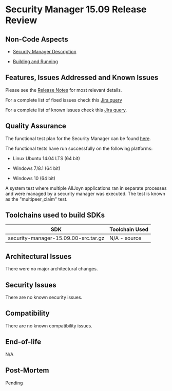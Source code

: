 # Security Manager 15.09 Release Review

## Non-Code Aspects


*  [Security Manager Description](https///wiki.allseenalliance.org/core/security_manager_description)

*  [Building and Running](https///git.allseenalliance.org/cgit/core/securitymgr.git/tree/docs/README.md?id=v15.09)

## Features, Issues Addressed and Known Issues

Please see the [Release Notes](https///git.allseenalliance.org/cgit/core/securitymgr.git/tree/docs/ReleaseNotes.txt?id=v15.09) for most relevant details.

For a complete list of fixed issues check this [Jira query](https///jira.allseenalliance.org/issues/?jql=project%20%3D%20ASACORE%20AND%20fixVersion%20in%20(%2215.09%22)%20AND%20component%20%3D%20%22Security%20Manager%22%20ORDER%20BY%20key%20ASC)

For a complete list of known issues check this [Jira query](https///jira.allseenalliance.org/issues/?jql=project%3D%22Core%20SW%22%20and%20status%20not%20in%20(closed%2C%20resolved)%20and%20type%20not%20in%20(task%2C%20%22New%20Feature%22)%20%20and%20component%20%3D%20%22Security%20Manager%22%20order%20by%20priority%20DESC%2C%20id%20ASC).

## Quality Assurance

The functional test plan for the Security Manager can be found [here](https///wiki.allseenalliance.org/_media/core/security_enhancements/release_plan/secmgr2.0-func-test-plan-rb15.09.pdf).

The functional tests have run successfully on the following platforms:


*  Linux Ubuntu 14.04 LTS (64 bit)

*  Windows 7/8.1 (64 bit)

*  Windows 10 (64 bit)

A system test where multiple AllJoyn applications ran in separate processes and were managed by a security manager was executed. The test is known as the "multipeer_claim" test.

## Toolchains used to build SDKs

 | SDK                                  | Toolchain Used | 
 | ---                                  | -------------- | 
 | security-manager-15.09.00-src.tar.gz | N/A - source   | 

## Architectural Issues

There were no major architectural changes.

## Security Issues

There are no known security issues.

## Compatibility

There are no known compatibility issues.

## End-of-life

N/A

## Post-Mortem

Pending
